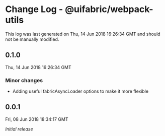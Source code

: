 # Change Log - @uifabric/webpack-utils

This log was last generated on Thu, 14 Jun 2018 16:26:34 GMT and should not be manually modified.

## 0.1.0
Thu, 14 Jun 2018 16:26:34 GMT

### Minor changes

- Adding useful fabricAsyncLoader options to make it more flexible

## 0.0.1
Fri, 08 Jun 2018 18:34:17 GMT

*Initial release*

